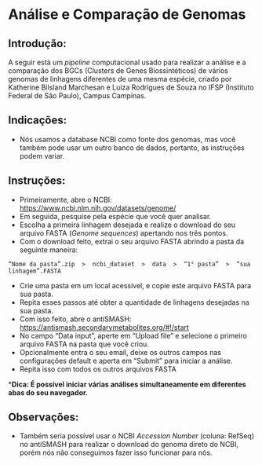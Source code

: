 # Análise e Comparação de Genomas
## Introdução:

A seguir está um _pipeline_ computacional usado para realizar a análise e a comparação dos BGCs (Clusters de Genes Biossintéticos) de vários genomas de linhagens diferentes de uma mesma espécie, criado por Katherine Bilsland Marchesan e Luiza Rodrigues de Souza no IFSP (Instituto Federal de São Paulo), Campus Campinas.

## Indicações:
- Nós usamos a database NCBI como fonte dos genomas, mas você também pode usar um outro banco de dados, portanto, as instruções podem variar.

## Instruções:
- Primeiramente, abre o NCBI: https://www.ncbi.nlm.nih.gov/datasets/genome/
- Em seguida, pesquise pela espécie que você quer analisar.
- Escolha a primeira linhagem desejada e realize o download do seu arquivo FASTA (_Genome sequences_) apertando nos três pontos.
- Com o download feito, extrai o seu arquivo FASTA abrindo a pasta da seguinte maneira:
```
“Nome da pasta”.zip  >  ncbi_dataset  >  data  >  “1° pasta”  >  “sua linhagem”.FASTA
```
- Crie uma pasta em um local acessível, e copie este arquivo FASTA para sua pasta.
- Repita esses passos até obter a quantidade de linhagens desejadas na sua pasta.
- Com isso feito, abre o antiSMASH: https://antismash.secondarymetabolites.org/#!/start
- No campo “Data input”, aperte em “Upload file” e selecione o primeiro arquivo FASTA na pasta que você criou.
- Opcionalmente entra o seu email, deixe os outros campos nas configurações default e aperta em “Submit” para iniciar a análise.
- Repita isso com todos os outros arquivos FASTA

***Dica: É possível iniciar várias análises simultaneamente em diferentes abas do seu navegador.**

## Observações:
- Também seria possível usar o NCBI _Accession Number_ (coluna: RefSeq) no antiSMASH  para realizar o download do genoma direto do NCBI, porém nós não conseguimos fazer isso funcionar para nós.
